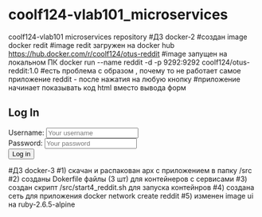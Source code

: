 # coolf124-vlab101_microservices
coolf124-vlab101 microservices repository
#ДЗ docker-2
#создан image docker redit 
#image redit загружен на docker hub https://hub.docker.com/r/coolf124/otus-reddit
#image запущен на локальном ПК docker run --name reddit -d -p 9292:9292 coolf124/otus-reddit:1.0
#есть проблема с образом , почему то не работает самое приложение reddit - после нажатия на любую кнопку
#приложение начинает показывать код html вместо вывода форм <h2>Log In</h2> <form action='/login' method='post' role='form'> <div class='form-group'> <label for='username'>Username:</label> <input class='form-control' id='username' name='username' placeholder='Your username'> </div> <div class='form-group'> <label for='password'>Password:</label> <input class='form-control' id='password' name='password' placeholder='Your password'> </div> <div class='form-group'> <input class='btn btn-primary' type='submit' value='Log in'> </div> </form>
#ДЗ docker-3
#1) скачан и распакован арх  с приложением в папку /src
#2) созданы Dokerfile файлы (3 шт) для контейнеров с сервисами
#3) создан скрипт /src/start4_reddit.sh для запуска контейнров
#4) создана сеть для приложения
docker network create reddit
#5) изменен image ui на ruby-2.6.5-alpine
